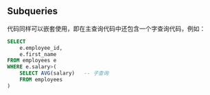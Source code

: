 ## Subqueries
代码同样可以嵌套使用，即在主查询代码中还包含一个字查询代码，例如：
```sql
SELECT 
    e.employee_id,
    e.first_name
FROM employees e
WHERE e.salary>(
    SELECT AVG(salary)   -- 子查询
    FROM employees
)
```